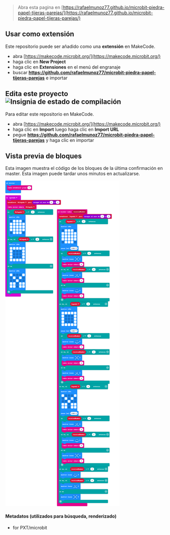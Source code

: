 
> Abra esta pagina en [https://rafaelmunoz77.github.io/microbit-piedra-papel-tijeras-parejas/](https://rafaelmunoz77.github.io/microbit-piedra-papel-tijeras-parejas/)

## Usar como extensión

Este repositorio puede ser añadido como una **extensión** en MakeCode.

* abra [https://makecode.microbit.org/](https://makecode.microbit.org/)
* haga clic en **New Project**
* haga clic en **Extensiones** en el menú del engranaje
* buscar **https://github.com/rafaelmunoz77/microbit-piedra-papel-tijeras-parejas** e importar

## Edita este proyecto ![Insignia de estado de compilación](https://github.com/rafaelmunoz77/microbit-piedra-papel-tijeras-parejas/workflows/MakeCode/badge.svg)

Para editar este repositorio en MakeCode.

* abra [https://makecode.microbit.org/](https://makecode.microbit.org/)
* haga clic en **Import** luego haga clic en **Import URL**
* pegue **https://github.com/rafaelmunoz77/microbit-piedra-papel-tijeras-parejas** y haga clic en importar

## Vista previa de bloques

Esta imagen muestra el código de los bloques de la última confirmación en master.
Esta imagen puede tardar unos minutos en actualizarse.

![Una vista renderizada de los bloques](https://github.com/rafaelmunoz77/microbit-piedra-papel-tijeras-parejas/raw/master/.github/makecode/blocks.png)

#### Metadatos (utilizados para búsqueda, renderizado)

* for PXT/microbit
<script src="https://makecode.com/gh-pages-embed.js"></script><script>makeCodeRender("{{ site.makecode.home_url }}", "{{ site.github.owner_name }}/{{ site.github.repository_name }}");</script>
